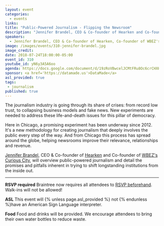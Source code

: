 ```yaml
---
layout: event
categories: 
  - events
links:
title: "Public-Powered Journalism - Flipping the Newsroom"
description: "Jennifer Brandel, CEO & Co-founder of Hearken and Co-founder of WBEZ’s Curious City, will overview public-powered journalism and detail the promises and pitfalls inherent in trying to shift longstanding institutions from the inside out."
speakers:
  - Jennifer Brandel, CEO & Co-founder of Hearken, Co-founder of WBEZ's Curious City
image: /images/events/310-jennifer-brandel.jpg
image_credit: 
date: 2018-07-24T18:00:00-05:00
event_id: 310
youtube_id: yN6y3A5A6oo
agenda: https://docs.google.com/document/d/19zRoVBwcelJCMtFRu8Oc6crCHXHZPbYA7ZBlPLdrm7Q/edit#
sponsor: <a href='https://datamade.us'>DataMade</a>
asl_provided: true
tags:
 - journalism
published: true
---
```


The journalism industry is going through its share of crises: from record low trust, to collapsing business models and fake news. New experiments are needed to address these life-and-death issues for this pillar of democracy. 

Here in Chicago, a promising experiment has been underway since 2012. It's a new methodology for creating journalism that deeply involves the public every step of the way. And from Chicago this process has spread around the globe, helping newsrooms improve their relevance, relationships and revenue. 

[Jennifer Brandel](https://twitter.com/JenniferBrandel), CEO & Co-founder of [Hearken](https://www.wearehearken.com/) and Co-founder of [WBEZ's Curious City](https://curiouscity.wbez.org/), will overview public-powered journalism and detail the promises and pitfalls inherent in trying to shift longstanding institutions from the inside out. 

---

**RSVP required** Braintree now requires all attendees to [RSVP beforehand](https://www.eventbrite.com/e/chi-hack-night-registration-41703945624). Walk-ins will not be allowed!

**ASL** This event will {% unless page.asl_provided %} not {% endunless %}have an American Sign Language interpreter.

**Food** Food and drinks will be provided. We encourage attendees to bring their own water bottles to reduce waste.